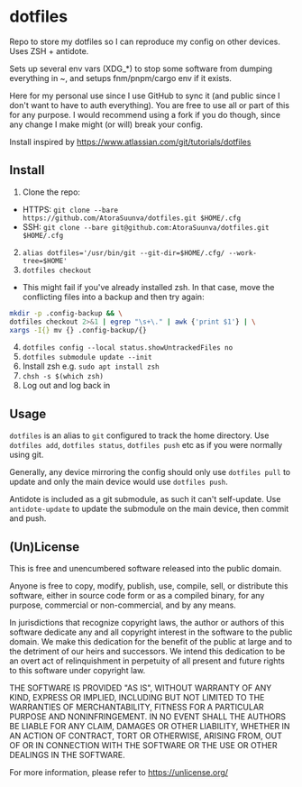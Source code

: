 # dotfiles

Repo to store my dotfiles so I can reproduce my config on other devices. Uses ZSH + antidote.

Sets up several env vars (XDG_*) to stop some software from dumping everything in ~, and setups fnm/pnpm/cargo env if it exists.

Here for my personal use since I use GitHub to sync it (and public since I don't want to have to auth everything). You are free to use all or part of this for any purpose. I would recommend using a fork if you do though, since any change I make might (or will) break your config.

Install inspired by https://www.atlassian.com/git/tutorials/dotfiles

## Install

1. Clone the repo:
  - HTTPS: `git clone --bare https://github.com/AtoraSuunva/dotfiles.git $HOME/.cfg`
  - SSH: `git clone --bare git@github.com:AtoraSuunva/dotfiles.git $HOME/.cfg`
2. `alias dotfiles='/usr/bin/git --git-dir=$HOME/.cfg/ --work-tree=$HOME'`
3. `dotfiles checkout`
  - This might fail if you've already installed zsh. In that case, move the conflicting files into a backup and then try again:

```sh
mkdir -p .config-backup && \
dotfiles checkout 2>&1 | egrep "\s+\." | awk {'print $1'} | \
xargs -I{} mv {} .config-backup/{}
```

4. `dotfiles config --local status.showUntrackedFiles no`
5. `dotfiles submodule update --init`
6. Install zsh e.g. `sudo apt install zsh`
7. `chsh -s $(which zsh)`
8. Log out and log back in

## Usage

`dotfiles` is an alias to `git` configured to track the home directory. Use `dotfiles add`, `dotfiles status`, `dotfiles push` etc as if you were normally using git.

Generally, any device mirroring the config should only use `dotfiles pull` to update and only the main device would use `dotfiles push`.

Antidote is included as a git submodule, as such it can't self-update. Use `antidote-update` to update the submodule on the main device, then commit and push.

## (Un)License

This is free and unencumbered software released into the public domain.

Anyone is free to copy, modify, publish, use, compile, sell, or
distribute this software, either in source code form or as a compiled
binary, for any purpose, commercial or non-commercial, and by any
means.

In jurisdictions that recognize copyright laws, the author or authors
of this software dedicate any and all copyright interest in the
software to the public domain. We make this dedication for the benefit
of the public at large and to the detriment of our heirs and
successors. We intend this dedication to be an overt act of
relinquishment in perpetuity of all present and future rights to this
software under copyright law.

THE SOFTWARE IS PROVIDED "AS IS", WITHOUT WARRANTY OF ANY KIND,
EXPRESS OR IMPLIED, INCLUDING BUT NOT LIMITED TO THE WARRANTIES OF
MERCHANTABILITY, FITNESS FOR A PARTICULAR PURPOSE AND NONINFRINGEMENT.
IN NO EVENT SHALL THE AUTHORS BE LIABLE FOR ANY CLAIM, DAMAGES OR
OTHER LIABILITY, WHETHER IN AN ACTION OF CONTRACT, TORT OR OTHERWISE,
ARISING FROM, OUT OF OR IN CONNECTION WITH THE SOFTWARE OR THE USE OR
OTHER DEALINGS IN THE SOFTWARE.

For more information, please refer to <https://unlicense.org/>

